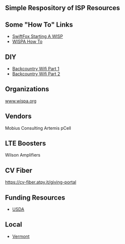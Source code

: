 ## Simple Respository of ISP Resources

## Some "How To" Links

* [SwiftFox Starting A WISP](https://swiftfox.net/index.php/blog_posts/starting-a-wisp/)
* [WISPA How To](http://www.wispa.org/Resources/HOW-TO-START-A-WISP)

## DIY

* [Backcountry Wifi Part 1](https://medium.com/@davejosephsen/backcountry-wifi-an-epic-99a09094f1cf)
* [Backcountry Wifi Part 2](https://medium.com/@davejosephsen/backcountry-wifi-part-2-86e16b8d46ce)

## Organizations

www.wispa.org

## Vendors

Mobius Consulting
Artemis pCell

## LTE Boosters

Wilson Amplifiers

## CV Fiber

https://cv-fiber.atpy.it/giving-portal

## Funding Resources

* [USDA](https://www.usda.gov/broadband#programs)

## Local

* [Vermont](vermont)
